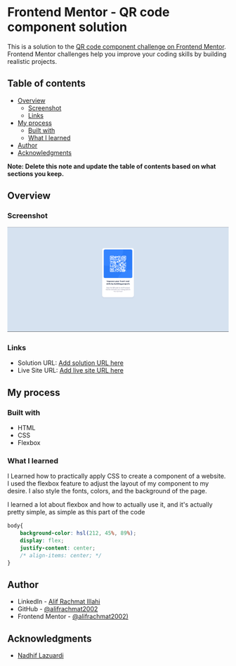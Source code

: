 # Frontend Mentor - QR code component solution

This is a solution to the [QR code component challenge on Frontend Mentor](https://www.frontendmentor.io/challenges/qr-code-component-iux_sIO_H). Frontend Mentor challenges help you improve your coding skills by building realistic projects. 

## Table of contents

- [Overview](#overview)
  - [Screenshot](#screenshot)
  - [Links](#links)
- [My process](#my-process)
  - [Built with](#built-with)
  - [What I learned](#what-i-learned)
- [Author](#author)
- [Acknowledgments](#acknowledgments)

**Note: Delete this note and update the table of contents based on what sections you keep.**

## Overview

### Screenshot

![](./screenshot.png)



### Links

- Solution URL: [Add solution URL here](https://your-solution-url.com)
- Live Site URL: [Add live site URL here](https://your-live-site-url.com)

## My process

### Built with

- HTML
- CSS 
- Flexbox

### What I learned

I Learned how to practically apply CSS to create a component of a website. I used the flexbox feature to adjust the layout of my component to my desire. I also style the fonts, colors, and the background of the page.

I learned a lot about flexbox and how to actually use it, and it's actually pretty simple, as simple as this part of the code
```css
body{
    background-color: hsl(212, 45%, 89%);
    display: flex;
    justify-content: center;
    /* align-items: center; */
}
```


## Author

- LinkedIn - [Alif Rachmat Illahi](https://www.linkedin.com/in/alifrachmat/)
- GitHub - [@alifrachmat2002](https://github.com/alifrachmat2002)
- Frontend Mentor - [@alifrachmat2002)](https://www.frontendmentor.io/profile/alifrachmat2002)

## Acknowledgments

- [Nadhif Lazuardi](https://github.com/nadhiflazuardi)


